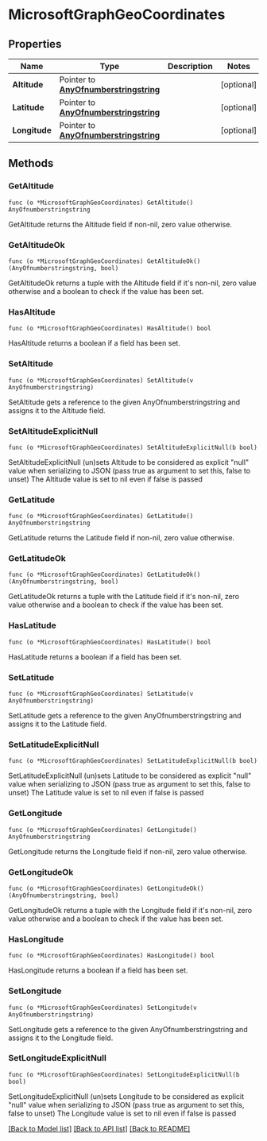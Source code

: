 # MicrosoftGraphGeoCoordinates

## Properties

Name | Type | Description | Notes
------------ | ------------- | ------------- | -------------
**Altitude** | Pointer to [**AnyOfnumberstringstring**](anyOf&lt;number,string,string&gt;.md) |  | [optional] 
**Latitude** | Pointer to [**AnyOfnumberstringstring**](anyOf&lt;number,string,string&gt;.md) |  | [optional] 
**Longitude** | Pointer to [**AnyOfnumberstringstring**](anyOf&lt;number,string,string&gt;.md) |  | [optional] 

## Methods

### GetAltitude

`func (o *MicrosoftGraphGeoCoordinates) GetAltitude() AnyOfnumberstringstring`

GetAltitude returns the Altitude field if non-nil, zero value otherwise.

### GetAltitudeOk

`func (o *MicrosoftGraphGeoCoordinates) GetAltitudeOk() (AnyOfnumberstringstring, bool)`

GetAltitudeOk returns a tuple with the Altitude field if it's non-nil, zero value otherwise
and a boolean to check if the value has been set.

### HasAltitude

`func (o *MicrosoftGraphGeoCoordinates) HasAltitude() bool`

HasAltitude returns a boolean if a field has been set.

### SetAltitude

`func (o *MicrosoftGraphGeoCoordinates) SetAltitude(v AnyOfnumberstringstring)`

SetAltitude gets a reference to the given AnyOfnumberstringstring and assigns it to the Altitude field.

### SetAltitudeExplicitNull

`func (o *MicrosoftGraphGeoCoordinates) SetAltitudeExplicitNull(b bool)`

SetAltitudeExplicitNull (un)sets Altitude to be considered as explicit "null" value
when serializing to JSON (pass true as argument to set this, false to unset)
The Altitude value is set to nil even if false is passed
### GetLatitude

`func (o *MicrosoftGraphGeoCoordinates) GetLatitude() AnyOfnumberstringstring`

GetLatitude returns the Latitude field if non-nil, zero value otherwise.

### GetLatitudeOk

`func (o *MicrosoftGraphGeoCoordinates) GetLatitudeOk() (AnyOfnumberstringstring, bool)`

GetLatitudeOk returns a tuple with the Latitude field if it's non-nil, zero value otherwise
and a boolean to check if the value has been set.

### HasLatitude

`func (o *MicrosoftGraphGeoCoordinates) HasLatitude() bool`

HasLatitude returns a boolean if a field has been set.

### SetLatitude

`func (o *MicrosoftGraphGeoCoordinates) SetLatitude(v AnyOfnumberstringstring)`

SetLatitude gets a reference to the given AnyOfnumberstringstring and assigns it to the Latitude field.

### SetLatitudeExplicitNull

`func (o *MicrosoftGraphGeoCoordinates) SetLatitudeExplicitNull(b bool)`

SetLatitudeExplicitNull (un)sets Latitude to be considered as explicit "null" value
when serializing to JSON (pass true as argument to set this, false to unset)
The Latitude value is set to nil even if false is passed
### GetLongitude

`func (o *MicrosoftGraphGeoCoordinates) GetLongitude() AnyOfnumberstringstring`

GetLongitude returns the Longitude field if non-nil, zero value otherwise.

### GetLongitudeOk

`func (o *MicrosoftGraphGeoCoordinates) GetLongitudeOk() (AnyOfnumberstringstring, bool)`

GetLongitudeOk returns a tuple with the Longitude field if it's non-nil, zero value otherwise
and a boolean to check if the value has been set.

### HasLongitude

`func (o *MicrosoftGraphGeoCoordinates) HasLongitude() bool`

HasLongitude returns a boolean if a field has been set.

### SetLongitude

`func (o *MicrosoftGraphGeoCoordinates) SetLongitude(v AnyOfnumberstringstring)`

SetLongitude gets a reference to the given AnyOfnumberstringstring and assigns it to the Longitude field.

### SetLongitudeExplicitNull

`func (o *MicrosoftGraphGeoCoordinates) SetLongitudeExplicitNull(b bool)`

SetLongitudeExplicitNull (un)sets Longitude to be considered as explicit "null" value
when serializing to JSON (pass true as argument to set this, false to unset)
The Longitude value is set to nil even if false is passed

[[Back to Model list]](../README.md#documentation-for-models) [[Back to API list]](../README.md#documentation-for-api-endpoints) [[Back to README]](../README.md)



